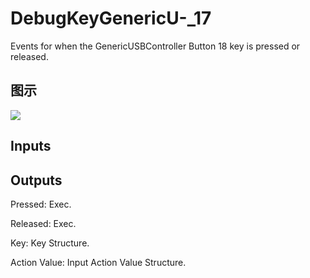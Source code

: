 # DebugKeyGenericU-_17

Events for when the GenericUSBController Button 18 key is pressed or released.

## 图示

![]($-20221218-19183196.png)

## Inputs

## Outputs

Pressed: Exec.

Released: Exec.

Key: Key Structure.

Action Value: Input Action Value Structure.

